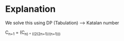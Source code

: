 # Explanation

We solve this using DP (Tabulation) --> Katalan number


C<sub>n+1</sub> = (C<sub>n</sup>) `*` ((2(2n+1)/(n+1)))

